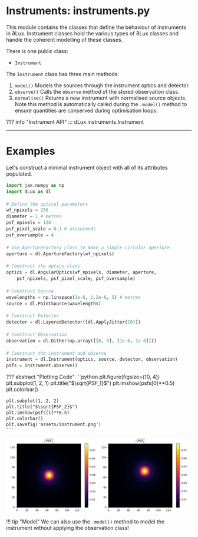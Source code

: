 # Instruments: instruments.py

This module contains the classes that define the behaviour of instruments in ∂Lux. Instrument classes hold the various types of ∂Lux classes and handle the coherent modelling of these classes.

There is one public class:

- `Instrument`

The `Instrument` class has three main methods:

1. `model()` Models the sources through the instrument optics and detector.
2. `observe()` Calls the `observe` method of the stored observation class.
3. `normalise()` Returns a new instrument with normalised source objects. Note this method is automatically called during the `.model()` method to ensure quantities are conserved during optimisation loops.

??? info "Instrument API"
    ::: dLux.instruments.Instrument

---

# Examples

Let's construct a minimal instrument object with all of its attributes populated.

```python
import jax.numpy as np
import dLux as dl

# Define the optical parameters
wf_npixels = 256
diameter = 1 # metres
psf_npixels = 128
psf_pixel_scale = 0.1 # arcseconds
psf_oversample = 4

# Use ApertureFactory class to make a simple circular aperture
aperture = dl.ApertureFactory(wf_npixels)

# Construct the optics class
optics = dl.AngularOptics(wf_npixels, diameter, aperture, 
    psf_npixels, psf_pixel_scale, psf_oversample)

# Construct Source
wavelengths = np.linspace(1e-6, 1.2e-6, 5) # metres
source = dl.PointSource(wavelengths)

# Construct Detector
detector = dl.LayeredDetector([dl.ApplyJitter(20)])

# Construct Observation
observation = dl.Dither(np.array([[0, 0], [1e-6, 1e-6]]))

# Construct the instrument and observe
instrument = dl.Instrument(optics, source, detector, observation)
psfs = instrument.observe()
```

??? abstract "Plotting Code"
    ```python
    plt.figure(figsize=(10, 4))
    plt.subplot(1, 2, 1)
    plt.title("$\sqrt{PSF_1}$")
    plt.imshow(psfs[0]**0.5)
    plt.colorbar()

    plt.subplot(1, 2, 2)
    plt.title("$\sqrt{PSF_2}$")
    plt.imshow(psfs[1]**0.5)
    plt.colorbar()
    plt.savefig('assets/instrument.png')
    ```

![instrument](../assets/instrument.png)

!!! tip "Model" 
    We can also use the `.model()` method to model the instrument without applying the observation class!